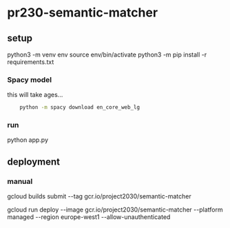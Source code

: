 # pr230-semantic-matcher

## setup

python3 -m venv env
source env/bin/activate
python3 -m pip install -r requirements.txt

### Spacy model

this will take ages... 

```bash
    python -m spacy download en_core_web_lg
```

### run

python app.py


## deployment

### manual

gcloud builds submit --tag gcr.io/project2030/semantic-matcher

gcloud run deploy --image gcr.io/project2030/semantic-matcher --platform managed --region europe-west1 --allow-unauthenticated